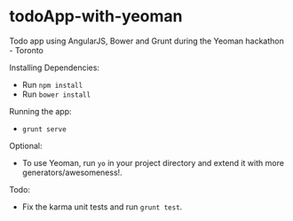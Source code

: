 todoApp-with-yeoman
===================

Todo app using AngularJS, Bower and Grunt during the Yeoman hackathon - Toronto

Installing Dependencies:
  - Run ```npm install```
  - Run ```bower install```

Running the app:
  - ```grunt serve```

Optional:
  - To use Yeoman, run ```yo``` in your project directory and extend it with more generators/awesomeness!.
  
Todo:
  - Fix the karma unit tests and run ```grunt test```. 
